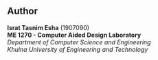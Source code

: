 ## Author  

**Israt Tasnim Esha** (1907090)  
**ME 1270	- Computer Aided Design Laboratory**  
*Department of Computer Science and Engineering*  
*Khulna University of Engineering and Technology*
